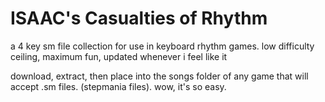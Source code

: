 # ISAAC's Casualties of Rhythm
a 4 key sm file collection for use in keyboard rhythm games. low difficulty ceiling, maximum fun, updated whenever i feel like it

download, extract, then place into the songs folder of any game that will accept .sm files. (stepmania files). wow, it's so easy.
